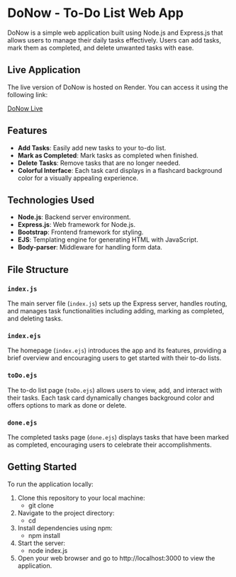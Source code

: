 # DoNow - To-Do List Web App

DoNow is a simple web application built using Node.js and Express.js that allows users to manage their daily tasks effectively. Users can add tasks, mark them as completed, and delete unwanted tasks with ease.

## Live Application

The live version of DoNow is hosted on Render. You can access it using the following link:

[DoNow Live](https://donow.onrender.com/)

## Features

- **Add Tasks**: Easily add new tasks to your to-do list.
- **Mark as Completed**: Mark tasks as completed when finished.
- **Delete Tasks**: Remove tasks that are no longer needed.
- **Colorful Interface**: Each task card displays in a flashcard background color for a visually appealing experience.

## Technologies Used

- **Node.js**: Backend server environment.
- **Express.js**: Web framework for Node.js.
- **Bootstrap**: Frontend framework for styling.
- **EJS**: Templating engine for generating HTML with JavaScript.
- **Body-parser**: Middleware for handling form data.

## File Structure

### `index.js`

The main server file (`index.js`) sets up the Express server, handles routing, and manages task functionalities including adding, marking as completed, and deleting tasks.

### `index.ejs`

The homepage (`index.ejs`) introduces the app and its features, providing a brief overview and encouraging users to get started with their to-do lists.

### `toDo.ejs`

The to-do list page (`toDo.ejs`) allows users to view, add, and interact with their tasks. Each task card dynamically changes background color and offers options to mark as done or delete.

### `done.ejs`

The completed tasks page (`done.ejs`) displays tasks that have been marked as completed, encouraging users to celebrate their accomplishments.

## Getting Started

To run the application locally:

1. Clone this repository to your local machine:
   - git clone <repository-url>
2. Navigate to the project directory:
   - cd <project-directory>
3. Install dependencies using npm:
   - npm install
4. Start the server:
   - node index.js
5. Open your web browser and go to http://localhost:3000 to view the application.

  
